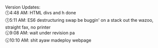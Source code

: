 Version Updates: <br>
🕔4:48 AM: HTML divs and h done <br>
🕔5:11 AM: ES6 destructuring swap be buggin' on a stack out the wazoo, straight fax, no printer <br>
🕥9:08 AM: wait under revision pa <br>
🕥10:10 AM: shit ayaw madeploy webpage <br>
